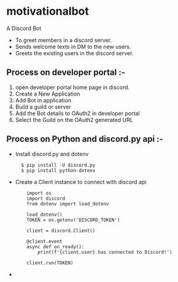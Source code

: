# motivationalbot

A Discord Bot

* To greet members in a discord server.
* Sends welcome texts in DM to the new users.
* Greets the existing users in the discord server.

## Process on developer portal :-

1. open developer portal home page in discord.
2. Create a New Application
3. Add Bot in application
4. Build a guild or server
5. Add the Bot details to OAuth2 in developer portal
6. Select the Guild on the OAuth2 generated URL


## Process on Python and discord.py api :-

* Install discord.py and dotenv
  ```
    $ pip install -U discord.py
    $ pip install python-dotenv
  ```
* Create a Client instance to connect with discord api
  ```
      import os
      import discord
      from dotenv import load_dotenv

      load_dotenv()
      TOKEN = os.getenv('DISCORD_TOKEN')

      client = discord.Client()

      @client.event
      async def on_ready():
          print(f'{client.user} has connected to Discord!')

      client.run(TOKEN)
  ```
*
